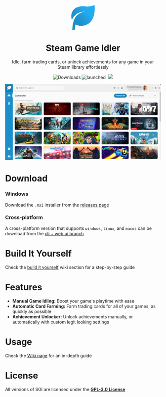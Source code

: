 <div align="center">
  <img src="./assets/logo.png" width='80' alt='Click for larger image' />
  <h1>Steam Game Idler</h1>
  <p>Idle, farm trading cards, or unlock achievements for any game in your Steam library effortlessly</p>
<p>
  <img src="https://img.shields.io/github/downloads/probablyraging/steam-game-idler/total?style=for-the-badge&color=137eb5" alt="Downloads" />
  <img src="https://img.shields.io/badge/dynamic/json?url=https%3A%2F%2Fapibase.vercel.app%2Fapi%2FgetStatistics&query=%24.launched&style=for-the-badge&label=app launches&color=137eb5" alt="launched" />
  <img src="https://img.shields.io/badge/dynamic/json?url=https%3A%2F%2Fapibase.vercel.app%2Fapi%2FgetStatistics&query=%24.idle&style=for-the-badge&label=games idled&color=137eb5" alt="" />
  <img src="https://img.shields.io/badge/dynamic/json?url=https%3A%2F%2Fapibase.vercel.app%2Fapi%2FgetStatistics&query=%24.achievement&style=for-the-badge&label=achievements unlocked&color=137eb5" 
</p>
</div>
<div align="center" style="margin-top: 10px;">
  <img src="./assets/example.png" width='700' alt='Click for larger image' />
</div>

# Download
### Windows
Download the `.msi` installer from the [releases page](https://github.com/probablyraging/steam-game-idler/releases)<br/>

### Cross-platform
A cross-platform version that supports `windows`, `linux`, and `macos` can be download from the [cli + web ui branch](https://github.com/probablyraging/steam-game-idler/tree/cli-webui)

# Build It Yourself
Check the [build it yourself](https://github.com/probablyraging/steam-game-idler/wiki/Build-it-yourself) wiki section for a step-by-step guide

# Features
- **Manual Game Idling:** Boost your game's playtime with ease
- **Automatic Card Farming:** Farm trading cards for all of your games, as quickly as possible
- **Achievement Unlocker:** Unlock achievements manually, or automatically with custom legit looking settings

# Usage
Check the [Wiki page](https://github.com/probablyraging/steam-game-idler/wiki) for an in-depth guide

# License
All versions of SGI are licensed under the **[GPL-3.0 License](./LICENSE)**